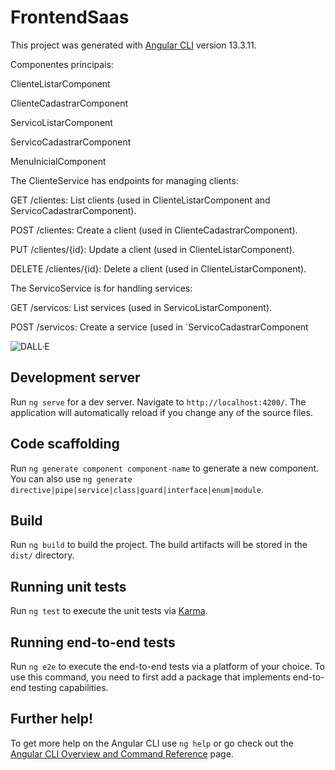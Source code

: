 # FrontendSaas

This project was generated with [Angular CLI](https://github.com/angular/angular-cli) version 13.3.11.

Componentes principais:

ClienteListarComponent

ClienteCadastrarComponent

ServicoListarComponent

ServicoCadastrarComponent

MenuInicialComponent

The ClienteService has endpoints for managing clients:

GET /clientes: List clients (used in ClienteListarComponent and ServicoCadastrarComponent).

POST /clientes: Create a client (used in ClienteCadastrarComponent).

PUT /clientes/{id}: Update a client (used in ClienteListarComponent).

DELETE /clientes/{id}: Delete a client (used in ClienteListarComponent).


The ServicoService is for handling services:

GET /servicos: List services (used in ServicoListarComponent).

POST /servicos: Create a service (used in `ServicoCadastrarComponent

![DALL·E](https://github.com/user-attachments/assets/c57ed646-d8e2-4d30-87df-361f5bb6824a)

## Development server

Run `ng serve` for a dev server. Navigate to `http://localhost:4200/`. The application will automatically reload if you change any of the source files.

## Code scaffolding

Run `ng generate component component-name` to generate a new component. You can also use `ng generate directive|pipe|service|class|guard|interface|enum|module`.

## Build

Run `ng build` to build the project. The build artifacts will be stored in the `dist/` directory.

## Running unit tests

Run `ng test` to execute the unit tests via [Karma](https://karma-runner.github.io).

## Running end-to-end tests

Run `ng e2e` to execute the end-to-end tests via a platform of your choice. To use this command, you need to first add a package that implements end-to-end testing capabilities.

## Further help!

To get more help on the Angular CLI use `ng help` or go check out the [Angular CLI Overview and Command Reference](https://angular.io/cli) page.

